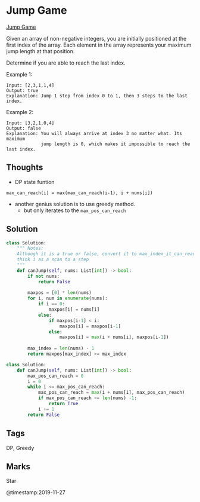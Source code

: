 # Jump Game

[Jump Game](https://leetcode.com/problems/jump-game)

Given an array of non-negative integers, you are initially positioned at the first index of the array. Each element in the array represents your maximum jump length at that position.

Determine if you are able to reach the last index.

Example 1:

```text
Input: [2,3,1,1,4]
Output: true
Explanation: Jump 1 step from index 0 to 1, then 3 steps to the last index.
```

Example 2:

```text
Input: [3,2,1,0,4]
Output: false
Explanation: You will always arrive at index 3 no matter what. Its maximum
             jump length is 0, which makes it impossible to reach the last index.
```

## Thoughts

- DP state funtion

```text
max_can_reach(i) = max(max_can_reach(i-1), i + nums[i])
```

- another genius solution is to use greedy method. 
  - but only iterates to the `max_pos_can_reach`

## Solution

```python
class Solution:
    """ Notes:
    Although it is a true or false, convert it to max_index_it_can_reach_before_and_equal_current_index
    think i as a scan to a step 
    """
    def canJump(self, nums: List[int]) -> bool:
        if not nums:
            return False
                
        maxpos = [0] * len(nums)        
        for i, num in enumerate(nums):
            if i == 0:
                maxpos[i] = nums[i]
            else:   
                if maxpos[i-1] < i:
                    maxpos[i] = maxpos[i-1]
                else:
                    maxpos[i] = max(i + nums[i], maxpos[i-1])
        
        max_index = len(nums) - 1
        return maxpos[max_index] >= max_index
```

```python
class Solution:
    def canJump(self, nums: List[int]) -> bool:
        max_pos_can_reach = 0
        i = 0
        while i <= max_pos_can_reach:
            max_pos_can_reach = max(i + nums[i], max_pos_can_reach)
            if max_pos_can_reach >= len(nums) -1:
                return True
            i += 1 
        return False
```

## Tags

DP, Greedy

## Marks
Star

@timestamp:2019-11-27
